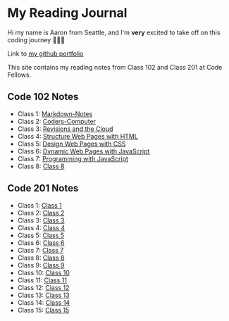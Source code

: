 # My Reading Journal

Hi my name is Aaron from Seattle, and I'm **very** excited to take off on this coding journey 🚀🚀🚀

Link to [my github portfolio](https://github.com/amcwustl)

This site contains my reading notes from Class 102 and Class 201 at Code Fellows.

## Code 102 Notes

- Class 1: [Markdown-Notes](102-Notes/Markdown-Notes.md)
- Class 2: [Coders-Computer](102-Notes/Coders-Computer.md)
- Class 3: [Revisions and the Cloud](102-Notes/Revisions-Cloud.md)
- Class 4: [Structure Web Pages with HTML](102-Notes/Class-4-102.md)
- Class 5: [Design Web Pages with CSS](102-Notes/Class-5-102.md)
- Class 6: [Dynamic Web Pages with JavaScript](102-Notes/Class-6-102.md)
- Class 7: [Programming with JavaScript](102-Notes/Class-7-102.md)
- Class 8: [Class 8](102-Notes/Class-8-102.md)

## Code 201 Notes

- Class 1: [Class 1](201-Notes/Class-1-201.md)
- Class 2: [Class 2](201-Notes/Cass-2-201.md)
- Class 3: [Class 3](201-Notes/Class-3-201.md)
- Class 4: [Class 4](201-Notes/Class-4-201.md)
- Class 5: [Class 5](201-Notes/Class-5-201.md)
- Class 6: [Class 6](201-Notes/Class-6-201.md)
- Class 7: [Class 7](201-Notes/Class-7-201.md)
- Class 8: [Class 8](201-Notes/Class-8-201.md)
- Class 9: [Class 9](201-Notes/Class-9-201.md)
- Class 10: [Class 10](201-Notes/Class-10-201.md)
- Class 11: [Class 11](201-Notes/Class-11-201.md)
- Class 12: [Class 12](201-Notes/Class-12-201.md)
- Class 13: [Class 13](201-Notes/Class-13-201.md)
- Class 14: [Class 14](201-Notes/Class-14-201.md)
- Class 15: [Class 15](201-Notes/Class-15-201.md)
